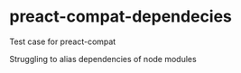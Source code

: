 # preact-compat-dependecies

Test case for preact-compat 

Struggling to alias dependencies of node modules

